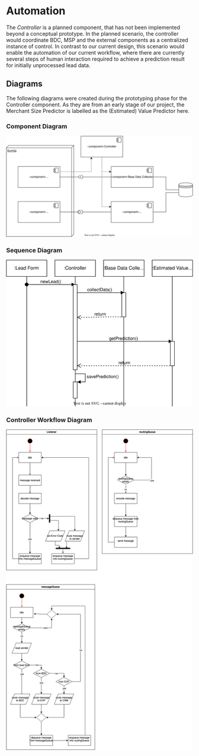 <!--
SPDX-License-Identifier: MIT
SPDX-FileCopyrightText: 2023 Simon Zimmermann
SPDX-FileCopyrightText: 2023 Berkay Bozkurt <resitberkaybozkurt@gmail.com>
-->

# Automation

The _Controller_ is a planned component, that has not been implemented beyond a
conceptual prototype. In the planned scenario, the controller would coordinate
BDC, MSP and the external components as a centralized instance of control. In
contrast to our current design, this scenario would enable the automation of our
current workflow, where there are currently several steps of human interaction
required to achieve a prediction result for initially unprocessed lead data.

## Diagrams

The following diagrams were created during the prototyping phase for the
Controller component. As they are from an early stage of our project, the
Merchant Size Predictor is labelled as the (Estimated) Value Predictor here.

### Component Diagram

![Component Diagram](Media/component-diagram-with-controller.svg)

### Sequence Diagram

![Sequence Diagram](Media/sequence-diagram.svg)

### Controller Workflow Diagram

![Controller Workflow Diagram](Media/controller-workflow-diagram.jpg)
